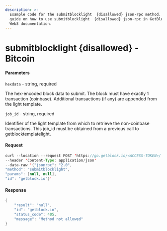 ```yaml
---
description: >-
  Example code for the submitblocklight  {disallowed} json-rpc method. Сomplete
  guide on how to use submitblocklight  {disallowed} json-rpc in GetBlock.io
  Web3 documentation.
---
```


# submitblocklight {disallowed} - Bitcoin

#### Parameters

`hexdata` - string, required

The hex-encoded block data to submit. The block must have exactly 1 transaction (coinbase). Additional transactions (if any) are appended from the light template.

`job_id` - string, required

Identifier of the light template from which to retrieve the non-coinbase transactions. This job\_id must be obtained from a previous call to getblocktemplatelight.

#### Request

```java
curl --location --request POST 'https://go.getblock.io/<ACCESS-TOKEN>/' 
--header 'Content-Type: application/json' 
--data-raw '{"jsonrpc": "2.0",
"method": "submitblocklight",
"params": [null, null],
"id": "getblock.io"}'
```

#### Response

```java
{
    "result": "null",
    "id": "getblock.io",
    "status_code": 405,
    "message": "Method not allowed"
}
```
